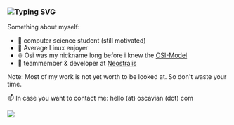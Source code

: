 ### ![Typing SVG](https://readme-typing-svg.herokuapp.com?color=3FACDC&background=FFFFFF00&lines=std%3A%3Acout+%3C%3C+%22Hey+there!%F0%9F%91%8B%22)
Something about myself:
- 🔭 computer science student (still motivated)
- 🐧 Average Linux enjoyer
- 🌐 Osi was my nickname long before i knew the [OSI-Model](https://en.wikipedia.org/wiki/OSI_model)
- 👯 teammember & developer at [Neostralis](https://neostralis.com)

Note: Most of my work is not yet worth to be looked at. So don't waste your time.

📫 In case you want to contact me: hello (at) oscavian (dot) com

<img align="left" src="https://github-readme-stats.vercel.app/api/top-langs/?username=Oscavian&layout=compact&hide_border=true&card_width=300&bg_color=0D1117&title_color=FFFFFF&text_color=FFFFFF&icon_color=FFFFFF"/>
